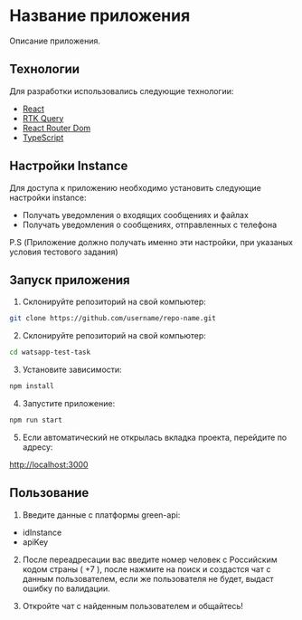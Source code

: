# Название приложения

Описание приложения.

## Технологии

Для разработки использовались следующие технологии:

- [React](https://reactjs.org/)
- [RTK Query](https://redux-toolkit.js.org/rtk-query/overview)
- [React Router Dom](https://reactrouter.com/web/guides/quick-start)
- [TypeScript](https://www.typescriptlang.org/)

## Настройки Instance 

Для доступа к приложению необходимо установить следующие настройки instance:

- Получать уведомления о входящих сообщениях и файлах
- Получать уведомления о сообщениях, отправленных с телефона

P.S (Приложение должно получать именно эти настройки, при указаных условия тестового задания)

## Запуск приложения

1. Склонируйте репозиторий на свой компьютер:
```bash
git clone https://github.com/username/repo-name.git
 ```
2. Склонируйте репозиторий на свой компьютер:

```bash
cd watsapp-test-task
 ```
3. Установите зависимости:

```bash
npm install
 ```

4. Запустите приложение:

```bash
npm run start
 ```

5. Если автоматический не открылась вкладка проекта, перейдите по адресу: 

[http://localhost:3000](http://localhost:3000)

## Пользование

1. Введите данные с платформы green-api:
- idInstance
- apiKey

2. После переадресации вас введите номер человек с Российским кодом страны ( +7 ), после нажмите на поиск и создастся чат с данным пользователем, если же пользователя не будет, выдаст ошибку по валидации.


3. Откройте чат с найденным пользователем и общайтесь!

